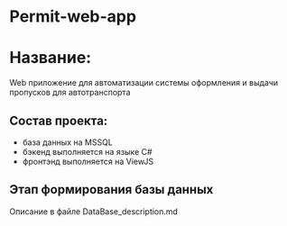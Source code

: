 # Permit-web-app

# Название: 
Web приложение для автоматизации системы оформления и выдачи пропусков для автотранспорта

## Состав проекта:
- база данных на MSSQL
- бэкенд выполняется на языке C#
- фронтэнд выполняется на ViewJS

## Этап формирования базы данных
Описание в файле DataBase_description.md
